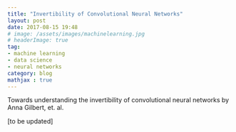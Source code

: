 ```yaml
---
title: "Invertibility of Convolutional Neural Networks"
layout: post
date: 2017-08-15 19:48
# image: /assets/images/machinelearning.jpg
# headerImage: true
tag:
- machine learning
- data science
- neural networks
category: blog
mathjax : true
---
```


Towards understanding the invertibility of convolutional neural networks by Anna Gilbert, et. al.

[to be updated]